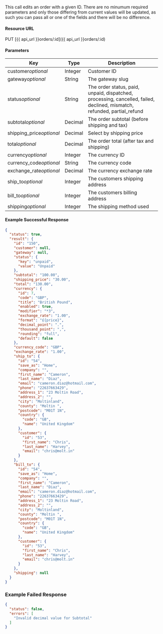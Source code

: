 <!--
@title Update an order
@author Moltin Ltd
@description Updates an order with the given ID

@sidebar 1
@family Order
@rate No
@auth Yes
@format JSON
@http PUT
@version beta
-->
This call edits an order with a given ID. There are no minumum required parameters and only those differing from current values will be updated, as such you can pass all or one of the fields and there will be no difference.


#### Resource URL
PUT [{{ api_url }}orders/:id]({{ api_url }}orders/:id)


#### Parameters
Key | Type | Description
--- | ---- | -----------
customer*optional* | Integer | Customer ID
gateway*optional* | String | The gateway slug
status*optional* | String | The order status, paid, unpaid, dispatched, processing, cancelled, failed, declined, mismatch, refunded, partial_refund
subtotal*optional* | Decimal | The order subtotal (before shipping and tax)
shipping_price*optional* | Decimal | Select by shipping price
total*optional* | Decimal | The order total (after tax and shipping)
currency*optional* | Integer | The currency ID
currency_code*optional* | String | The currency code
exchange_rate*optional* | Decimal | The currency exchange rate
ship_to*optional* | Integer | The customers shipping address
bill_to*optional* | Integer | The customers billing address
shipping*optional* | Integer | The shipping method used

<!--code-->
#### Example Successful Response
``` json
{
  "status": true,
  "result": {
    "id": "150",
    "customer": null,
    "gateway": null,
    "status": {
      "key": "unpaid",
      "value": "Unpaid"
    },
    "subtotal": "100.00",
    "shipping_price": "30.00",
    "total": "130.00",
    "currency": {
      "id": 7,
      "code": "GBP",
      "title": "British Pound",
      "enabled": true,
      "modifier": "*3",
      "exchange_rate": "1.00",
      "format": "£{price}",
      "decimal_point": ".",
      "thousand_point": ",",
      "rounding": "full",
      "default": false
    },
    "currency_code": "GBP",
    "exchange_rate": "1.00",
    "ship_to": {
      "id": "54",
      "save_as": "Home",
      "company": "",
      "first_name": "Cameron",
      "last_name": "Diaz",
      "email": "cameron.diaz@hotmail.com",
      "phone": "22637663429",
      "address_1": "23 Moltin Road",
      "address_2": "",
      "city": "Moltinland",
      "county": "Moltin ",
      "postcode": "M01T 1N",
      "country": {
        "code": "GB",
        "name": "United Kingdom"
      },
      "customer": {
        "id": "53",
        "first_name": "Chris",
        "last_name": "Harvey",
        "email": "chris@molt.in"
      }
    },
    "bill_to": {
      "id": "54",
      "save_as": "Home",
      "company": "",
      "first_name": "Cameron",
      "last_name": "Diaz",
      "email": "cameron.diaz@hotmail.com",
      "phone": "22637663429",
      "address_1": "23 Moltin Road",
      "address_2": "",
      "city": "Moltinland",
      "county": "Moltin ",
      "postcode": "M01T 1N",
      "country": {
        "code": "GB",
        "name": "United Kingdom"
      },
      "customer": {
        "id": "53",
        "first_name": "Chris",
        "last_name": "Harvey",
        "email": "chris@molt.in"
      }
    },
    "shipping": null
  }
}
```


### Example Failed Response
``` json
{
  "status": false,
  "errors": [
    "Invalid decimal value for Subtotal"
  ]
}
```
<!--/code-->